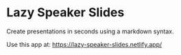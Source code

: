 # Lazy Speaker Slides

Create presentations in seconds using a markdown syntax.

Use this app at: https://lazy-speaker-slides.netlify.app/

